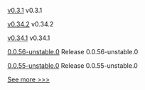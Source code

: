 
[v0.3.1](https://github.com/hyperledger/indy-vdr/releases/tag/v0.3.1) v0.3.1

[v0.34.2](https://github.com/hyperledger/burrow/releases/tag/v0.34.2) v0.34.2

[v0.34.1](https://github.com/hyperledger/burrow/releases/tag/v0.34.1) v0.34.1

[0.0.56-unstable.0](https://github.com/hyperledger/aries-framework-javascript/releases/tag/0.0.56-unstable.0) Release 0.0.56-unstable.0

[0.0.55-unstable.0](https://github.com/hyperledger/aries-framework-javascript/releases/tag/0.0.55-unstable.0) Release 0.0.55-unstable.0


[See more >>>](https://start-here.hyperledger.org/releases)
